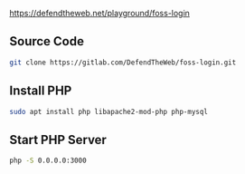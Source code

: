 <https://defendtheweb.net/playground/foss-login>

## Source Code

```bash
git clone https://gitlab.com/DefendTheWeb/foss-login.git
```

## Install PHP

```bash
sudo apt install php libapache2-mod-php php-mysql
```

## Start PHP Server

```bash
php -S 0.0.0.0:3000
```
